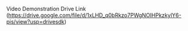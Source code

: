
Video Demonstration Drive Link (https://drive.google.com/file/d/1xLHD_q0bRkzo7PWgNOIHPkzkylY6-pis/view?usp=drivesdk)
